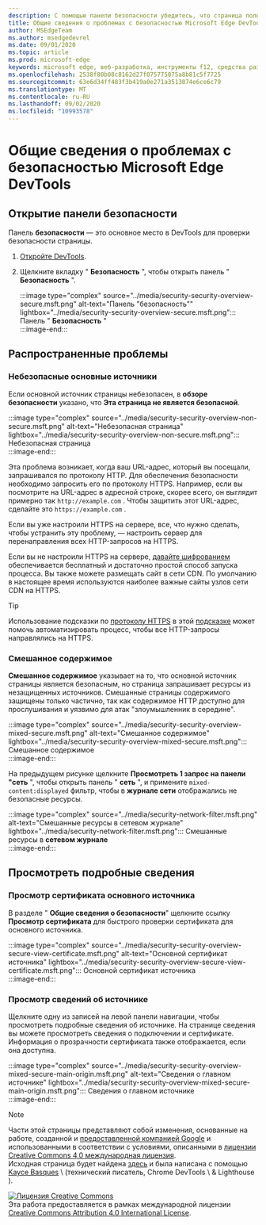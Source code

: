 ```yaml
---
description: С помощью панели безопасности убедитесь, что страница полностью защищена HTTPS.
title: Общие сведения о проблемах с безопасностью Microsoft Edge DevTools
author: MSEdgeTeam
ms.author: msedgedevrel
ms.date: 09/01/2020
ms.topic: article
ms.prod: microsoft-edge
keywords: microsoft edge, веб-разработка, инструменты f12, средства разработчика
ms.openlocfilehash: 2538f80b08c8162d27f075775075a8b81c5f7725
ms.sourcegitcommit: 63e6d34ff483f3b419a0e271a3513874e6ce6c79
ms.translationtype: MT
ms.contentlocale: ru-RU
ms.lasthandoff: 09/02/2020
ms.locfileid: "10993578"
---
```

<!-- Copyright Kayce Basques 

   Licensed under the Apache License, Version 2.0 (the "License");
   you may not use this file except in compliance with the License.
   You may obtain a copy of the License at

       https://www.apache.org/licenses/LICENSE-2.0

   Unless required by applicable law or agreed to in writing, software
   distributed under the License is distributed on an "AS IS" BASIS,
   WITHOUT WARRANTIES OR CONDITIONS OF ANY KIND, either express or implied.
   See the License for the specific language governing permissions and
   limitations under the License.  -->  





# Общие сведения о проблемах с безопасностью Microsoft Edge DevTools   

  

<!--Use the **Security** Panel in [Microsoft Edge DevTools][MicrosoftEdgeDevTools] to make sure HTTPS is properly implemented on a page.  See **Why HTTPS Matters** to learn why every website should be protected with HTTPS, even sites that do not handle sensitive user data.  -->  

<!--todo: add section when why-https is available -->  

## Открытие панели безопасности   

Панель **безопасности** — это основное место в DevTools для проверки безопасности страницы.  

1.  [Откройте DevTools][DevToolsOpen].  
1.  Щелкните вкладку " **Безопасность** ", чтобы открыть панель " **Безопасность** ".  
    
    :::image type="complex" source="../media/security-security-overview-secure.msft.png" alt-text="Панель "безопасность"" lightbox="../media/security-security-overview-secure.msft.png":::
       Панель " **Безопасность** "  
    :::image-end:::  
    
## Распространенные проблемы   

### Небезопасные основные источники   

Если основной источник страницы небезопасен, в **обзоре безопасности** указано, что **Эта страница не является безопасной**.  

:::image type="complex" source="../media/security-security-overview-non-secure.msft.png" alt-text="Небезопасная страница" lightbox="../media/security-security-overview-non-secure.msft.png":::
   Небезопасная страница  
:::image-end:::  

Эта проблема возникает, когда ваш URL-адрес, который вы посещали, запрашивался по протоколу HTTP.  Для обеспечения безопасности необходимо запросить его по протоколу HTTPS.  Например, если вы посмотрите на URL-адрес в адресной строке, скорее всего, он выглядит примерно так `http://example.com` .  Чтобы защитить этот URL-адрес, сделайте это `https://example.com` .  

Если вы уже настроили HTTPS на сервере, все, что нужно сделать, чтобы устранить эту проблему, — настроить сервер для перенаправления всех HTTP-запросов на HTTPS.  

Если вы не настроили HTTPS на сервере, [давайте шифрованием][LetsEncrypt] обеспечивается бесплатный и достаточно простой способ запуска процесса.  Вы также можете размещать сайт в сети CDN.  По умолчанию в настоящее время используются наиболее важные сайты узлов сети CDN на HTTPS.  

> [!TIP]
> Использование подсказки по [протоколу HTTPS][WebhintUseHttps] в этой [подсказке][Webhint] может помочь автоматизировать процесс, чтобы все HTTP-запросы направлялись на HTTPS.  

### Смешанное содержимое   

**Смешанное содержимое** указывает на то, что основной источник страницы является безопасным, но страница запрашивает ресурсы из незащищенных источников.  Смешанные страницы содержимого защищены только частично, так как содержимое HTTP доступно для прослушивания и уязвимо для атак "злоумышленник в середине".  

:::image type="complex" source="../media/security-security-overview-mixed-secure.msft.png" alt-text="Смешанное содержимое" lightbox="../media/security-security-overview-mixed-secure.msft.png":::
   Смешанное содержимое  
:::image-end:::  

На предыдущем рисунке щелкните **Просмотреть 1 запрос на панели "сеть** ", чтобы открыть панель " **сеть** ", и примените `mixed-content:displayed` фильтр, чтобы в **журнале сети** отображались не безопасные ресурсы.  

:::image type="complex" source="../media/security-network-filter.msft.png" alt-text="Смешанные ресурсы в сетевом журнале" lightbox="../media/security-network-filter.msft.png":::
   Смешанные ресурсы в **сетевом журнале**  
:::image-end:::  

## Просмотреть подробные сведения   

### Просмотр сертификата основного источника   

В разделе " **Общие сведения о безопасности**" щелкните ссылку **Просмотр сертификата** для быстрого проверки сертификата для основного источника.  

:::image type="complex" source="../media/security-security-overview-secure-view-certificate.msft.png" alt-text="Основной сертификат источника" lightbox="../media/security-security-overview-secure-view-certificate.msft.png":::
   Основной сертификат источника  
:::image-end:::  

### Просмотр сведений об источнике   

Щелкните одну из записей на левой панели навигации, чтобы просмотреть подробные сведения об источнике.  На странице сведения вы можете просмотреть сведения о подключении и сертификате.  Информация о прозрачности сертификата также отображается, если она доступна.  

:::image type="complex" source="../media/security-security-overview-mixed-secure-main-origin.msft.png" alt-text="Сведения о главном источнике" lightbox="../media/security-security-overview-mixed-secure-main-origin.msft.png":::
   Сведения о главном источнике  
:::image-end:::  

<!--  
 


-->  

<!-- links -->  

[MicrosoftEdgeDevTools]: ../../devtools-guide-chromium.md "Инструменты разработчика Microsoft EDGE (Chromium) | Документы Microsoft"  
[DevToolsOpen]: ../open.md "Открыть Microsoft Edge DevTools | Документы Microsoft"  


[LetsEncrypt]: https://letsencrypt.org "Шифрование-бесплатные сертификаты SSL/TLS"  

[Webhint]: https://webhint.io "Подсказка"  
[WebhintUseHttps]: https://webhint.io/docs/user-guide/hints/hint-https-only "Использование HTTPS | Документация по подсказкам"  

<!--[mixed]: /web/fundamentals/security/prevent-mixed-content/what-is-mixed-content ""  -->

> [!NOTE]
> Части этой страницы представляют собой изменения, основанные на работе, созданной и [предоставленной компанией Google][GoogleSitePolicies] и использованными в соответствии с условиями, описанными в [лицензии Creative Commons 4,0 международная лицензия][CCA4IL].  
> Исходная страница будет найдена [здесь](https://developers.google.com/web/tools/chrome-devtools/security/index) и была написана с помощью [Kayce Basques][KayceBasques] \ (технический писатель, Chrome DevTools \ & Lighthouse \).  

[![Лицензия Creative Commons][CCby4Image]][CCA4IL]  
Эта работа предоставляется в рамках международной лицензии [Creative Commons Attribution 4.0 International License][CCA4IL].  

[CCA4IL]: https://creativecommons.org/licenses/by/4.0  
[CCby4Image]: https://i.creativecommons.org/l/by/4.0/88x31.png  
[GoogleSitePolicies]: https://developers.google.com/terms/site-policies  
[KayceBasques]: https://developers.google.com/web/resources/contributors/kaycebasques  
